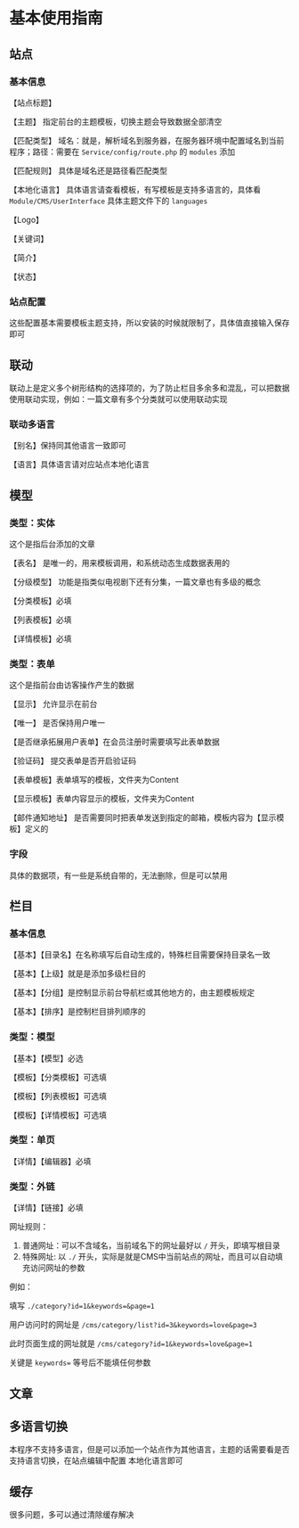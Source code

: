 # 基本使用指南

## 站点

### 基本信息

【站点标题】  

【主题】      指定前台的主题模板，切换主题会导致数据全部清空

【匹配类型】  域名：就是，解析域名到服务器，在服务器环境中配置域名到当前程序；路径：需要在 `Service/config/route.php` 的 `modules` 添加

【匹配规则】  具体是域名还是路径看匹配类型

【本地化语言】  具体语言请查看模板，有写模板是支持多语言的，具体看 `Module/CMS/UserInterface` 具体主题文件下的 `languages`

【Logo】

【关键词】

【简介】

【状态】


### 站点配置

这些配置基本需要模板主题支持，所以安装的时候就限制了，具体值直接输入保存即可


## 联动

联动上是定义多个树形结构的选择项的，为了防止栏目多余多和混乱，可以把数据使用联动实现，例如：一篇文章有多个分类就可以使用联动实现

### 联动多语言

【别名】保持同其他语言一致即可

【语言】具体语言请对应站点本地化语言


## 模型

### 类型：实体

这个是指后台添加的文章

【表名】 是唯一的，用来模板调用，和系统动态生成数据表用的

【分级模型】 功能是指类似电视剧下还有分集，一篇文章也有多级的概念

【分类模板】必填

【列表模板】必填

【详情模板】必填


### 类型：表单

这个是指前台由访客操作产生的数据

【显示】 允许显示在前台

【唯一】 是否保持用户唯一

【是否继承拓展用户表单】在会员注册时需要填写此表单数据

【验证码】 提交表单是否开启验证码

【表单模板】表单填写的模板，文件夹为Content

【显示模板】表单内容显示的模板，文件夹为Content

【邮件通知地址】 是否需要同时把表单发送到指定的邮箱，模板内容为【显示模板】定义的 


### 字段

具体的数据项，有一些是系统自带的，无法删除，但是可以禁用


## 栏目

### 基本信息

【基本】【目录名】在名称填写后自动生成的，特殊栏目需要保持目录名一致

【基本】【上级】就是是添加多级栏目的

【基本】【分组】是控制显示前台导航栏或其他地方的，由主题模板规定

【基本】【排序】是控制栏目排列顺序的


### 类型：模型

【基本】【模型】必选

【模板】【分类模板】可选填

【模板】【列表模板】可选填

【模板】【详情模板】可选填



### 类型：单页

【详情】【编辑器】必填

### 类型：外链

【详情】【链接】必填

网址规则：

1. 普通网址：可以不含域名，当前域名下的网址最好以 `/` 开头，即填写根目录
2. 特殊网址: 以 `./` 开头，实际是就是CMS中当前站点的网址，而且可以自动填充访问网址的参数

例如：

填写 `./category?id=1&keywords=&page=1`

用户访问时的网址是 `/cms/category/list?id=3&keywords=love&page=3`

此时页面生成的网址就是 `/cms/category?id=1&keywords=love&page=1`

关键是 `keywords=` 等号后不能填任何参数


## 文章


## 多语言切换

本程序不支持多语言，但是可以添加一个站点作为其他语言，主题的话需要看是否支持语言切换，在站点编辑中配置 本地化语言即可

## 缓存

很多问题，多可以通过清除缓存解决